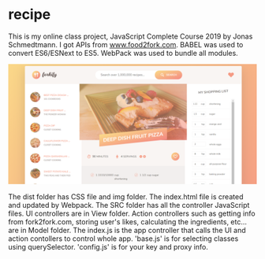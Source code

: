 # recipe


This is my online class project, JavaScript Complete Course 2019 by Jonas Schmedtmann. I got APIs from www.food2fork.com.  BABEL was used to convert ES6/ESNext to ES5. WebPack was used to bundle all modules.

![](/dist/img/recipe.png)

The dist folder has CSS file and img folder.  The index.html file is created and updated by Webpack.  The SRC folder has all the controller JavaScript files.  UI controllers are in View folder.  Action controllers such as getting info from fork2fork.com, storing user's likes, calculating the ingredients, etc... are in Model folder.  The index.js is the app controller that calls the UI and action contollers to control whole app.  'base.js' is for selecting classes using querySelector.  'config.js' is for your key and proxy info. 
